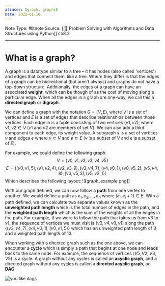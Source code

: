 ```yaml
---
aliases: [graph, graphs]
Date: 2022-01-16
---
```

Note Type: #litnote
Source: [[📖 Problem Solving with Algorithms and Data Structures using Python]] ch8.2

---
# What is a graph?
A graph is a datatype similar to a tree – it has nodes (also called 'vertices') and edges that connect them, like a tree. Where they differ is that the edges of a graph can be bidirectional (but aren't always) and graphs do not have a top-down structure. Additionally, the edges of a graph can have an associated **weight**, which can be though of as the cost of moving along a particular edge. When all the edges in a graph are one-way, we call this a **directed graph** or **digraph**.

We can define a graph with the notation $G = (V, E)$, where $V$ is a set of vertices and $E$ is a set of edges that describe relationships between those vertices. Each edge in is a tuple consisting of two vertices $(v1, v2)$, where $v1, v2 \in V$ ($v1$ and $v2$ are members of set $V$). We can also add a third component to each edge, its weight value. A subgraph $s$ is a set of vertices $v$ and edges $e$ where $v \subset V$ and $e \subset E$ ($v$ is a subset of $V$ and $e$ is a subset of $E$).

For example, we could define the following graph:
$$V = \{v0, v1, v2, v3, v4, v5\}$$
$$ E = \{(v0,v1,5), (v1,v2,4), (v2,v3,9), (v3,v4,7), (v4,v0,1), (v0,v5,2), (v5,v4,8), (v3,v5,3), (v5,v2,1)\}$$
Which describes the following layout:
![[graph_example.png]]

With our graph defined, we can now follow a **path** from one vertex to another. We would define a path as $e_1, e_2, ..., e_n$ where $(e_i, e_i+1) \in E$. With a path defined, we can calculate two separate values known as the **unweighted path length** which is the total number of edges in the path, and the **weighted path length** which is the sum of the weights of all the edges in the path. For example, if we were to follow the path that takes us from $v3$ to $v1$, the sequence of vertices we must visit is $(v3, v4, v0, v1)$ along the path $\{(v3,v4,7), (v4,v0,1), (v0,v1,5)\}$ which has an unweighted path length of 3 and a weighted path length of 13.

When working with a directed graph such as the one above, we can encounter a **cycle** which is simply a path that begins at one node and leads back to the same node. For example, the sequence of vertices $(V5, V2, V3, V5)$ is a cycle. A graph without any cycles is called an **acyclic graph**, and a directed graph without any cycles is called a **directed acyclic graph**, or **DAG**.

![you like dags](https://c.tenor.com/uU7vspUbGygAAAAC/snatch-dags.gif)
